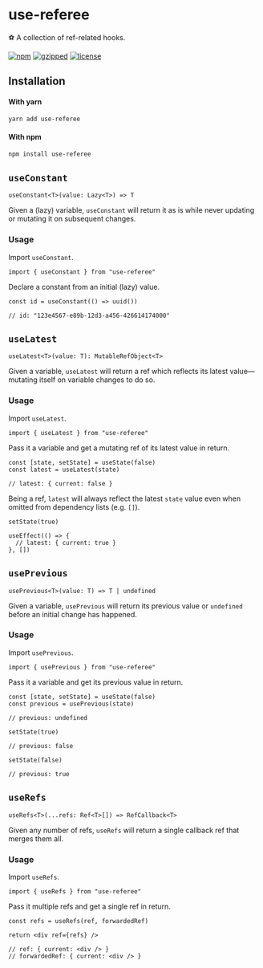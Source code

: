 # use-referee

⚽ A collection of ref-related hooks.

[![npm](https://img.shields.io/npm/v/use-referee?color=%2385f)](https://www.npmjs.com/package/use-referee) [![gzipped](https://img.shields.io/bundlephobia/minzip/use-referee?label=gzipped&color=%23d5e)](https://www.npmjs.com/package/use-referee) [![license](https://img.shields.io/github/license/bouchenoiremarc/use-referee?color=%23e48)](https://github.com/bouchenoiremarc/use-referee/blob/main/LICENSE)

## Installation

#### With yarn

```sh
yarn add use-referee
```

#### With npm

```sh
npm install use-referee
```

## `useConstant`

```tsx
useConstant<T>(value: Lazy<T>) => T
```

Given a (lazy) variable, `useConstant` will return it as is while never updating or mutating it on subsequent changes.

### Usage

Import `useConstant`.

```tsx
import { useConstant } from "use-referee"
```

Declare a constant from an initial (lazy) value.

```tsx
const id = useConstant(() => uuid())

// id: "123e4567-e89b-12d3-a456-426614174000"
```

## `useLatest`

```tsx
useLatest<T>(value: T): MutableRefObject<T>
```

Given a variable, `useLatest` will return a ref which reflects its latest value—mutating itself on variable changes to do so.

### Usage

Import `useLatest`.

```tsx
import { useLatest } from "use-referee"
```

Pass it a variable and get a mutating ref of its latest value in return.

```tsx
const [state, setState] = useState(false)
const latest = useLatest(state)

// latest: { current: false }
```

Being a ref, `latest` will always reflect the latest `state` value even when omitted from dependency lists (e.g. `[]`).

```tsx
setState(true)

useEffect(() => {
  // latest: { current: true }
}, [])
```

## `usePrevious`

```tsx
usePrevious<T>(value: T) => T | undefined
```

Given a variable, `usePrevious` will return its previous value or `undefined` before an initial change has happened.

### Usage

Import `usePrevious`.

```tsx
import { usePrevious } from "use-referee"
```

Pass it a variable and get its previous value in return.

```tsx
const [state, setState] = useState(false)
const previous = usePrevious(state)

// previous: undefined

setState(true)

// previous: false

setState(false)

// previous: true
```

## `useRefs`

```tsx
useRefs<T>(...refs: Ref<T>[]) => RefCallback<T>
```

Given any number of refs, `useRefs` will return a single callback ref that merges them all.

### Usage

Import `useRefs`.

```tsx
import { useRefs } from "use-referee"
```

Pass it multiple refs and get a single ref in return.

```tsx
const refs = useRefs(ref, forwardedRef)

return <div ref={refs} />

// ref: { current: <div /> }
// forwardedRef: { current: <div /> }
```
